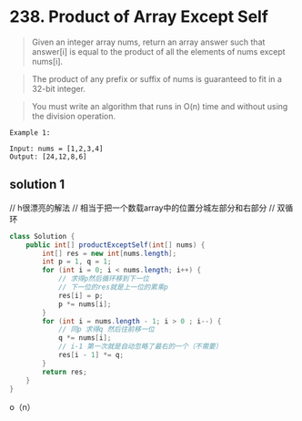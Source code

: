 # 238. Product of Array Except Self

>Given an integer array nums, return an array answer such that answer[i] is equal to the product of all the elements of nums except nums[i].

>The product of any prefix or suffix of nums is guaranteed to fit in a 32-bit integer.

>You must write an algorithm that runs in O(n) time and without using the division operation.

```
Example 1:

Input: nums = [1,2,3,4]
Output: [24,12,8,6]
```

## solution 1
// h很漂亮的解法
// 相当于把一个数载array中的位置分城左部分和右部分
// 双循环 
```java
class Solution {
    public int[] productExceptSelf(int[] nums) {
        int[] res = new int[nums.length];
        int p = 1, q = 1;
        for (int i = 0; i < nums.length; i++) {
            // 求得p然后循环移到下一位
            // 下一位的res就是上一位的累乘p
            res[i] = p;
            p *= nums[i];
        }
        for (int i = nums.length - 1; i > 0 ; i--) {
            // 同p 求得q 然后往前移一位
            q *= nums[i];
            // i-1 第一次就是自动忽略了最右的一个（不需要）
            res[i - 1] *= q;
        }
        return res;
    }
}
```
o（n）
